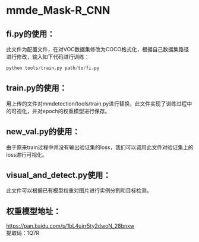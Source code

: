 # mmde_Mask-R_CNN
## fi.py的使用：  
此文件为配置文件，在对VOC数据集修改为COCO格式化，根据自己数据集路径进行修改，输入如下代码进行训练：
```python
python tools/train.py path/to/fi.py
```
## train.py的使用：
用上传的文件对mmdetection/tools/train.py进行替换，此文件实现了训练过程中的可视化，并对epoch的权重模型进行保存。
## new_val.py的使用：
由于原来train过程中并没有输出验证集的loss，我们可以调用此文件对验证集上的loss进行可视化。
## visual_and_detect.py使用：
此文件可以根据已有模型权重对图片进行实例分割和目标检测。
## 权重模型地址： 
https://pan.baidu.com/s/1bL4uirr5ty2dwoN_28bnxw  
提取码：1Q7R
